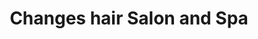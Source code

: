 ---
title: "Changes hair Salon and Spa"
url: /saskatoon/changes-hair-salon-and-spa/
shop: hairdresser supply
---